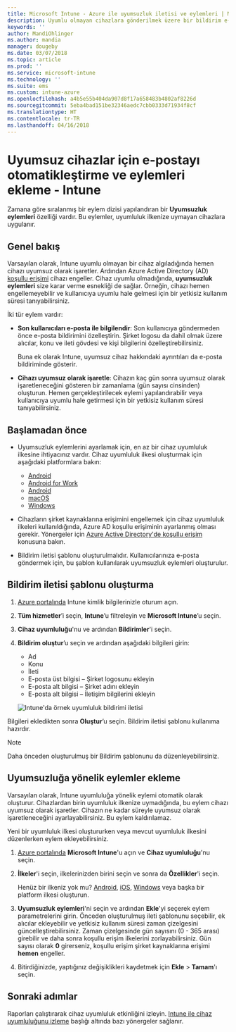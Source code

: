```yaml
---
title: Microsoft Intune - Azure ile uyumsuzluk iletisi ve eylemleri | Microsoft Docs
description: Uyumlu olmayan cihazlara gönderilmek üzere bir bildirim e-postası oluşturun. Cihaz uyumlu değil olarak işaretlendikten sonraki eylemleri ekleyin. Örneğin uyumluluğu sağlamak için bir yetkisiz kullanım süresi ekleyebilir veya cihaz uyumlu duruma gelene kadar erişimi engellemek için bir zamanlama oluşturabilirsiniz. Bunu yapmak için Azure'da Microsoft Intune’u kullanın.
keywords: ''
author: MandiOhlinger
ms.author: mandia
manager: dougeby
ms.date: 03/07/2018
ms.topic: article
ms.prod: ''
ms.service: microsoft-intune
ms.technology: ''
ms.suite: ems
ms.custom: intune-azure
ms.openlocfilehash: a4b5e55b404da907d8f17a658483b4802af8226d
ms.sourcegitcommit: 5eba4bad151be32346aedc7cbb0333d71934f8cf
ms.translationtype: HT
ms.contentlocale: tr-TR
ms.lasthandoff: 04/16/2018
---
```

# <a name="automate-email-and-add-actions-for-noncompliant-devices---intune"></a>Uyumsuz cihazlar için e-postayı otomatikleştirme ve eylemleri ekleme - Intune

Zamana göre sıralanmış bir eylem dizisi yapılandıran bir **Uyumsuzluk eylemleri** özelliği vardır. Bu eylemler, uyumluluk ilkenize uymayan cihazlara uygulanır. 

## <a name="overview"></a>Genel bakış
Varsayılan olarak, Intune uyumlu olmayan bir cihaz algıladığında hemen cihazı uyumsuz olarak işaretler. Ardından Azure Active Directory (AD) [koşullu erişimi](https://docs.microsoft.com/azure/active-directory/active-directory-conditional-access-azure-portal) cihazı engeller. Cihaz uyumlu olmadığında, **uyumsuzluk eylemleri** size karar verme esnekliği de sağlar. Örneğin, cihazı hemen engellemeyebilir ve kullanıcıya uyumlu hale gelmesi için bir yetkisiz kullanım süresi tanıyabilirsiniz.

İki tür eylem vardır:

- **Son kullanıcıları e-posta ile bilgilendir**: Son kullanıcıya göndermeden önce e-posta bildirimini özelleştirin. Şirket logosu da dahil olmak üzere alıcılar, konu ve ileti gövdesi ve kişi bilgilerini özelleştirebilirsiniz.

    Buna ek olarak Intune, uyumsuz cihaz hakkındaki ayrıntıları da e-posta bildiriminde gösterir.

- **Cihazı uyumsuz olarak işaretle**: Cihazın kaç gün sonra uyumsuz olarak işaretleneceğini gösteren bir zamanlama (gün sayısı cinsinden) oluşturun. Hemen gerçekleştirilecek eylemi yapılandırabilir veya kullanıcıya uyumlu hale getirmesi için bir yetkisiz kullanım süresi tanıyabilirsiniz.

## <a name="before-you-begin"></a>Başlamadan önce

- Uyumsuzluk eylemlerini ayarlamak için, en az bir cihaz uyumluluk ilkesine ihtiyacınız vardır. Cihaz uyumluluk ilkesi oluşturmak için aşağıdaki platformlara bakın:

  - [Android](compliance-policy-create-android.md)
  - [Android for Work](compliance-policy-create-android-for-work.md)
  - [Android](compliance-policy-create-ios.md)
  - [macOS](compliance-policy-create-mac-os.md)
  - [Windows](compliance-policy-create-windows.md)

- Cihazların şirket kaynaklarına erişimini engellemek için cihaz uyumluluk ilkeleri kullanıldığında, Azure AD koşullu erişiminin ayarlanmış olması gerekir. Yönergeler için [Azure Active Directory'de koşullu erişim](https://docs.microsoft.com/azure/active-directory/active-directory-conditional-access-azure-portal) konusuna bakın.

- Bildirim iletisi şablonu oluşturulmalıdır. Kullanıcılarınıza e-posta göndermek için, bu şablon kullanılarak uyumsuzluk eylemleri oluşturulur.

## <a name="create-a-notification-message-template"></a>Bildirim iletisi şablonu oluşturma

1. [Azure portalında](https://portal.azure.com) Intune kimlik bilgilerinizle oturum açın. 
2. **Tüm hizmetler**’i seçin, **Intune**’u filtreleyin ve **Microsoft Intune**’u seçin.
3. **Cihaz uyumluluğu**'nu ve ardından **Bildirimler**'i seçin. 
4. **Bildirim oluştur**’u seçin ve ardından aşağıdaki bilgileri girin:

   - Ad
   - Konu
   - İleti
   - E-posta üst bilgisi – Şirket logosunu ekleyin
   - E-posta alt bilgisi – Şirket adını ekleyin
   - E-posta alt bilgisi – İletişim bilgilerini ekleyin

   ![Intune'da örnek uyumluluk bildirimi iletisi](./media/actionsfornoncompliance-1.PNG)

Bilgileri ekledikten sonra **Oluştur**’u seçin. Bildirim iletisi şablonu kullanıma hazırdır.

> [!NOTE]
> Daha önceden oluşturulmuş bir Bildirim şablonunu da düzenleyebilirsiniz.

## <a name="add-actions-for-noncompliance"></a>Uyumsuzluğa yönelik eylemler ekleme

Varsayılan olarak, Intune uyumluluğa yönelik eylemi otomatik olarak oluşturur. Cihazlardan birin uyumluluk ilkenize uymadığında, bu eylem cihazı uyumsuz olarak işaretler. Cihazın ne kadar süreyle uyumsuz olarak işaretleneceğini ayarlayabilirsiniz. Bu eylem kaldırılamaz.

Yeni bir uyumluluk ilkesi oluştururken veya mevcut uyumluluk ilkesini düzenlerken eylem ekleyebilirsiniz. 

1. [Azure portalında](https://portal.azure.com) **Microsoft Intune**'u açın ve **Cihaz uyumluluğu**'nu seçin.
2. **İlkeler**'i seçin, ilkelerinizden birini seçin ve sonra da **Özellikler**'i seçin. 

   Henüz bir ilkeniz yok mu? [Android](compliance-policy-create-android.md), [iOS](compliance-policy-create-ios.md), [Windows](compliance-policy-create-windows.md) veya başka bir platform ilkesi oluşturun.

3. **Uyumsuzluk eylemleri**'ni seçin ve ardından **Ekle**'yi seçerek eylem parametrelerini girin. Önceden oluşturulmuş ileti şablonunu seçebilir, ek alıcılar ekleyebilir ve yetkisiz kullanım süresi zaman çizelgesini güncelleştirebilirsiniz. Zaman çizelgesinde gün sayısını (0 - 365 arası) girebilir ve daha sonra koşullu erişim ilkelerini zorlayabilirsiniz. Gün sayısı olarak **0** girerseniz, koşullu erişim şirket kaynaklarına erişimi **hemen** engeller.

4. Bitirdiğinizde, yaptığınız değişiklikleri kaydetmek için **Ekle** > **Tamam**'ı seçin.

## <a name="next-steps"></a>Sonraki adımlar
Raporları çalıştırarak cihaz uyumluluk etkinliğini izleyin. [Intune ile cihaz uyumluluğunu izleme](device-compliance-monitor.md) başlığı altında bazı yönergeler sağlanır.
